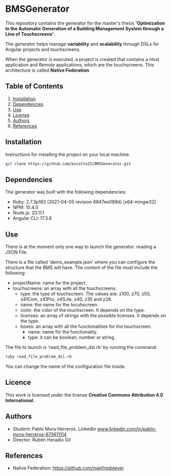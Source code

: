 # BMSGenerator

This repository contains the generator for the master's thesis **'Optimization in the Automatic Generation of a Building Management System through a Line of Touchscreens'**.

The generator helps manage **variability** and **scalability** through DSLs for Angular projects and touchscreens.

When the generator is executed, a project is created that contains a *Host* application and *Remote* applications, which are the touchscreens. This architecture is called **Native Federation**.

## Table of Contents

1. [Installation](#installation)
2. [Dependencies](#dependencies)
3. [Use](#use)
4. [License](#license)
5. [Authors](#authors)
6. [References](#references)

## Installation

Instructions for installing the project on your local machine.
```bash
git clone https://github.com/escolta15/BMSGenerator.git
```

## Dependencies

The generator was built with the following dependencies:

- Ruby: 2.7.3p183 (2021-04-05 revision 6847ee089d) [x64-mingw32]
- NPM: 10.4.0
- Node.js: 20.11.1
- Angular CLI: 17.3.8

## Use

There is at the moment only one way to launch the generator: reading a JSON File.

There is a file called 'demo_example.json' where you can configure the structure that the BMS will have. The content of the file must include the following:

- projectName: name for the project.
- touchscreens: an array with all the touchscreens.
  - type: the type of touchscreen. The values are: z100, z70, z50, z41Com, z41Pro, z41Lite, z40, z35 and z28.
  - name: the name for the tocuhscreen.
  - color: the color of the touchscreen. It depends on the type.
  - licenses: an array of strings with the possible licenses. It depends on the type.
  - boxes: an array with all the functionalities for the touchscreen.
    - name: name for the functionality.
    - type: it can be boolean, number or string.

The file to launch is 'read_file_problem_dsl.rb' by running the command:
```bash
ruby read_file_problem_dsl.rb
```

You can change the name of the configuration file inside.

## Licence

This work is licensed under the license **Creative Commons Attribution 4.0 International**.

## Authors

- Student: Pablo Mora Herreros. LinkedIn www.linkedin.com/in/pablo-mora-herreros-675611114
- Director: Rubén Heradio Gil

## References

- Native Federation: https://github.com/manfredsteyer
